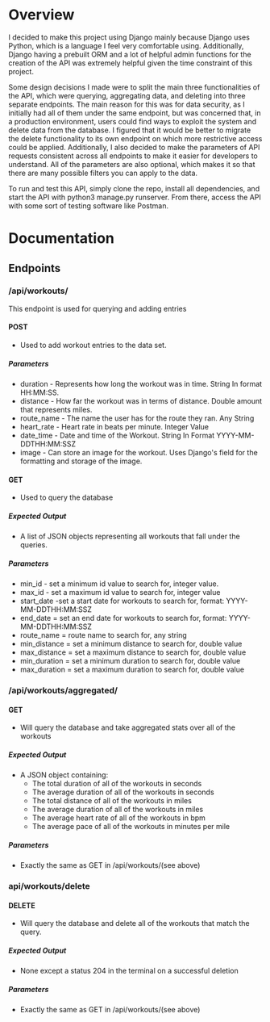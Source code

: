 # Overview

I decided to make this project using Django mainly because Django uses Python, which is a language I feel very comfortable using. Additionally, Django having a prebuilt ORM and a lot of helpful admin functions for the creation of the API was extremely helpful given the time constraint of this project. 

Some design decisions I made were to split the main three functionalities of the API, which were querying, aggregating data, and deleting into three separate endpoints. The main reason for this was for data security, as I initially had all of them under the same endpoint, but was concerned that, in a production environment, users could find ways to exploit the system and delete data from the database. I figured that it would be better to migrate the delete functionality to its own endpoint on which more restrictive access could be applied. Additionally, I also decided to make the parameters of API requests consistent across all endpoints to make it easier for developers to understand. All of the parameters are also optional, which makes it so that there are many possible filters you can apply to the data.

To run and test this API, simply clone the repo, install all dependencies, and start the API with python3 manage.py runserver. From there, access the API with some sort of testing software like Postman.

# Documentation

## Endpoints

### /api/workouts/

This endpoint is used for querying and adding entries
#### POST
- Used to add workout entries to the data set.
##### Parameters
- duration - Represents how long the workout was in time. String In format HH:MM:SS.
- distance - How far the workout was in terms of distance. Double amount that represents miles.
- route_name - The name the user has for the route they ran. Any String
- heart_rate - Heart rate in beats per minute. Integer Value
- date_time - Date and time of the Workout. String In Format YYYY-MM-DDTHH:MM:SSZ
- image - Can store an image for the workout. Uses Django's field for the formatting and storage of the image.

#### GET
- Used to query the database
##### Expected Output 
- A list of JSON objects representing all workouts that fall under the queries.
##### Parameters
- min_id - set a minimum id value to search for, integer value.
- max_id - set a maximum id value to search for, integer value
- start_date -set a start date for workouts to search for, format: YYYY-MM-DDTHH:MM:SSZ
- end_date = set an end date for workouts to search for, format: YYYY-MM-DDTHH:MM:SSZ
- route_name = route name to search for, any string
- min_distance = set a minimum distance to search for, double value
- max_distance = set a maximum distance to search for, double value
- min_duration = set a minimum duration to search for, double value
- max_duration = set a maximum duration to search for, double value

### /api/workouts/aggregated/
#### GET
- Will query the database and take aggregated stats over all of the workouts
##### Expected Output
- A JSON object containing:
	- The total duration of all of the workouts in seconds
	- The average duration of all of the workouts in seconds
	- The total distance of all of the workouts in miles
	- The average duration of all of the workouts in miles
	- The average heart rate of all of the workouts in bpm
	- The average pace of all of the workouts in minutes per mile

##### Parameters
- Exactly the same as GET in /api/workouts/(see above)

### api/workouts/delete
#### DELETE
- Will query the database and delete all of the workouts that match the query.
##### Expected Output
- None except a status 204 in the terminal on a successful deletion

##### Parameters
- Exactly the same as GET in /api/workouts/(see above)
